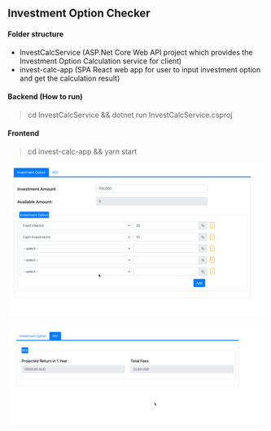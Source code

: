 ## Investment Option Checker

#### Folder structure

-   InvestCalcService (ASP.Net Core Web API project which provides the Investment Option Calculation service for client)
-   invest-calc-app (SPA React web app for user to input investment option and get the calculation result)

#### Backend (How to run)

> cd InvestCalcService && dotnet run InvestCalcService.csproj

#### Frontend

> cd invest-calc-app && yarn start

![picture 1](images/f27c59555a361ff18e1743ac4c0a600087560438115ba94a6a5a419340cca824.png)

![picture 2](images/d980c8d0fefe5c8009542f8a8533b3edb0a81aed6a18d5cdd2035bebeadcc947.png)
